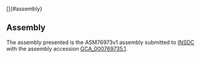 []{#assembly}

Assembly
--------

The assembly presented is the ASM76973v1 assembly submitted to
[INSDC](http://www.insdc.org) with the assembly accession
[GCA\_000769735.1](http://www.ebi.ac.uk/ena/data/view/GCA_000769735.1).

